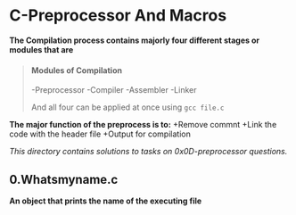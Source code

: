 # C-Preprocessor And Macros

**The Compilation process contains majorly four different stages or modules that are**
> #### Modules of Compilation
>
> -Preprocessor
> -Compiler
> -Assembler
> -Linker
>
> And all four can be applied at once using `gcc file.c`


**The major function of the preprocess is to:**
+Remove commnt
+Link the code with the header file
+Output for compilation




*This directory contains solutions to tasks on 0x0D-preprocessor questions.*

## 0.Whatsmyname.c

**An object that prints the name of the executing file**
